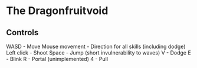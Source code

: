 # The Dragonfruitvoid

## Controls

WASD - Move
Mouse movement - Direction for all skills (including dodge)
Left click - Shoot
Space - Jump (short invulnerability to waves)
V - Dodge
E - Blink
R - Portal (unimplemented)
4 - Pull
